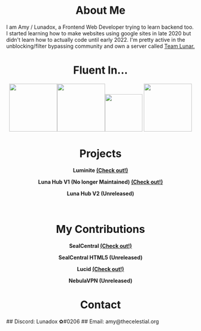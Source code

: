 <h1 align="center">About Me</h1>

I am Amy / Lunadox, a Frontend Web Developer trying to learn backend too. I started learning how to make websites using google sites in late 2020 but didn't learn how to actually code until early 2022. I'm pretty active in the unblocking/filter bypassing community and own a server called <a href="https://dsc.gg/teamlunar">Team Lunar.</a>

<h1 align="center">Fluent In...</h1>

<div align="center">
<img src="https://upload.wikimedia.org/wikipedia/commons/thumb/6/61/HTML5_logo_and_wordmark.svg/512px-HTML5_logo_and_wordmark.svg.png" width="128" height="128" /><img src="https://upload.wikimedia.org/wikipedia/commons/thumb/d/d5/CSS3_logo_and_wordmark.svg/1452px-CSS3_logo_and_wordmark.svg.png" height="128" /><img src="https://upload.wikimedia.org/wikipedia/commons/6/6a/JavaScript-logo.png" width="100" height="100" />
<img src="https://upload.wikimedia.org/wikipedia/commons/thumb/a/a7/React-icon.svg/2300px-React-icon.svg.png" height="128" />
</div>

<h1 align="center">Projects</h1>

<p style="font-weight:bold;" align="center">Luminite <a href="https://luminite.lunadox.repl.co/">(Check out!)</a></p>
<p style="font-weight:bold;" align="center">Luna Hub V1 (No longer Maintained) <a href="https://sites.google.com/view/lunahub">(Check out!)</a></p>
<p style="font-weight:bold;" align="center">Luna Hub V2 (Unreleased)</p>

<br>
  
<h1 align="center">My Contributions</h1>

<p style="font-weight:bold;" align="center">SealCentral <a href="https://www.imtiredofmychild.com">(Check out!)</a></p>
<p style="font-weight:bold;" align="center">SealCentral HTML5 (Unreleased)</p>
<p style="font-weight:bold;" align="center">Lucid <a href="https://lucidofficial.xyz/">(Check out!)</a></p>
<p style="font-weight:bold;" align="center">NebulaVPN (Unreleased)</p>

<h1 align="center">Contact</h1>
## Discord: Lunadox ✿#0206
## Email: amy@thecelestial.org

